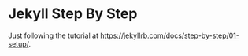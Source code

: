 # Jekyll Step By Step

Just following the tutorial at <https://jekyllrb.com/docs/step-by-step/01-setup/>.
